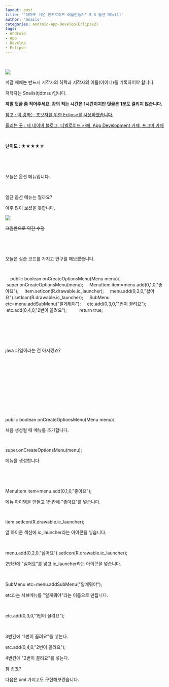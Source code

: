 ```yaml
---
layout: post
title: '"아마도 쉬운 안드로이드 어플만들기" 5-3 옵션 메뉴(1)'
author: 'Snails'
categories: Android-App-Develop(Eclipse2)
tags:
- Android
- App
- Develop
- Eclipse
---
```



<script> location.href='https://cafe.naver.com/develoid/288184' ; </script>

<p></p>
<p>&nbsp;</p>
<p></p>
<p><img src="https://dthumb-phinf.pstatic.net/?src=%22http%3A%2F%2Fpostfiles3.naver.net%2F20130523_178%2Ftjdtnsu_1369283538974akCh1_JPEG%2Fand.jpg%3Ftype%3Dw2%22&amp;type=cafe_wa740"></p>
<p>퍼갈 때에는 반드시 저작자의 허락과 저작자의 이름(아이디)를 기록하어야 합니다.</p>
<p>저작자는 Snails(tjdtnsu)입니다.</p>
<p><strong>제발 덧글 좀 적어주세요. 강의 적는 시간은 1시간이지만 덧글은 1분도 걸리지 않습니다.</strong></p>
<p><u>참고 : 이 강좌는 초보자를 위한 Eclipse를 사용하였습니다.</u></p>
<p><u>올리는 곳 : 제 네이버 블로그, 디벨로이드 카페, App Development 카페, 프그머 카페</u></p>
<p>&nbsp;<u>﻿</u></p>
<p><strong>﻿난이도 : ★★★★☆</strong></p>
<p>&nbsp;</p>
<p>&nbsp;</p>
<p>오늘은 옵션 메뉴입니다.</p>
<p>&nbsp;</p>
<p>일단 옵션 메뉴는 뭘까요?</p>
<p>아주 많이 보셨을 듯합니다.</p>
<p><img src="https://dthumb-phinf.pstatic.net/?src=%22http%3A%2F%2Fblogfiles.naver.net%2F20130803_112%2Ftjdtnsu_1375538073507AGr9x_PNG%2F%25C1%25A6%25B8%25F1_%25BE%25F8%25C0%25BD.png%22&amp;type=cafe_wa740"></p>
<p><strike>그림판으로 약간 수정</strike></p>
<p>&nbsp;</p>
<p>&nbsp;</p>
<p>오늘은 실습 코드를 가지고 연구를 해보겠습니다.</p>
<p>&nbsp;</p>
<p>&nbsp;&nbsp;&nbsp; public boolean onCreateOptionsMenu(Menu menu){&nbsp;&nbsp;&nbsp; &nbsp;super.onCreateOptionsMenu(menu);&nbsp;&nbsp;&nbsp; &nbsp;MenuItem item=menu.add(0,1,0,"좋아요");&nbsp;&nbsp;&nbsp; &nbsp;item.setIcon(R.drawable.ic_launcher);&nbsp;&nbsp;&nbsp;&nbsp;&nbsp;menu.add(0,2,0,"싫어요").setIcon(R.drawable.ic_launcher);&nbsp;&nbsp;&nbsp; &nbsp;SubMenu etc=menu.addSubMenu("알게뭐야");&nbsp;&nbsp;&nbsp; &nbsp;etc.add(0,3,0,"1번이 꼴려요");&nbsp;&nbsp;&nbsp; &nbsp;etc.add(0,4,0,"2번이 꼴려요");&nbsp;&nbsp;&nbsp; &nbsp;&nbsp;&nbsp;&nbsp; &nbsp;return true;</p>
<p>﻿﻿﻿</p>
<p>﻿﻿﻿</p>
<p>﻿﻿﻿</p>
<p>﻿﻿﻿java 파일이라는 건 아시겠죠?</p>
<p>﻿</p>
<p>﻿</p>
<p>﻿﻿﻿</p>
<p>﻿﻿﻿</p>
<p>﻿﻿﻿</p>
<p>﻿﻿﻿﻿﻿</p>
<p>﻿﻿﻿public boolean onCreateOptionsMenu(Menu menu){</p>
<p>﻿﻿﻿﻿처음 생성될 때 메뉴를 추가합니다.</p>
<p>﻿﻿﻿</p>
<p>﻿﻿﻿super.onCreateOptionsMenu(menu);</p>
<p>﻿메뉴를 생성합니다.</p>
<p>﻿﻿﻿</p>
<p>﻿</p>
<p>﻿﻿﻿MenuItem item=menu.add(0,1,0,"좋아요");</p>
<p>메뉴 아이템을 만들고 1번칸에 "좋아요"를 넣습니다.</p>
<p>﻿﻿﻿</p>
<p>item.setIcon(R.drawable.ic_launcher);﻿﻿﻿</p>
<p>앞 아이콘 섹션에 ic_launcher라는 아이콘을 넣습니다.</p>
<p>﻿﻿﻿</p>
<p>﻿﻿﻿menu.add(0,2,0,"싫어요").setIcon(R.drawable.ic_launcher);</p>
<p>﻿﻿﻿2번칸에 "싫어요"를 넣고 ic_launcher라는 아이콘을 넣습니다.</p>
<p>﻿﻿﻿</p>
<p>SubMenu etc=menu.addSubMenu("알게뭐야");</p>
<p>﻿﻿﻿etc라는 서브메뉴를 "알게뭐야"라는 이름으로 만듭니다.</p>
<p>﻿﻿﻿</p>
<p>﻿﻿﻿etc.add(0,3,0,"1번이 꼴려요");</p>
<p></p>
<p>&nbsp;</p>
<p>3번칸에 "1번이 꼴려요"를 넣는다.</p>
<p>etc.add(0,4,0,"2번이 꼴려요");</p>
<p>4번칸에 "2번이 꼴려요"를 넣는다.</p>
<p></p>
<p></p>
<p>참 쉽죠?</p>
<p>다음은 xml 가지고도 구현해보겠습니다.</p>
<p>﻿</p>
<p>﻿&nbsp;﻿﻿﻿﻿</p>

 </p>

